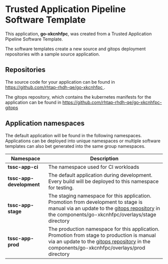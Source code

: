 # Trusted Application Pipeline Software Template

This application, **go-xkcnhfpc**, was created from a Trusted Application Pipeline Software Template.

The software templates create a new source and gitops deployment repositories with a sample source application. 

## Repositories

The source code for your application can be found in [https://github.com/rhtap-rhdh-qe/go-xkcnhfpc ](https://github.com/rhtap-rhdh-qe/go-xkcnhfpc ).
 
The gitops repository, which contains the kubernetes manifests for the application can be found in 
[https://github.com/rhtap-rhdh-qe/go-xkcnhfpc-gitops ](https://github.com/rhtap-rhdh-qe/go-xkcnhfpc-gitops ) 

## Application namespaces 

The default application will be found in the following namespaces. Applications can be deployed into unique namespaces or multiple software templates can also bet generated into the same group namespaces.  

|  Namespace   |  Description   |  
| -------- | -------- |
| **tssc-app-ci** | The namespace used for CI workloads |
| **tssc-app-development** | The default application during development. Every build will be deployed to this namespace for testing. |
| **tssc-app-stage** | The staging namespace for this application. Promotion from development to stage is manual via an update to the [gitops repository](https://github.com/rhtap-rhdh-qe/go-xkcnhfpc-gitops ) in the components/go-xkcnhfpc/overlays/stage directory |
| **tssc-app-prod** | The production namespace for this application. Promotion from stage to production is manual via an update to the [gitops repository](https://github.com/rhtap-rhdh-qe/go-xkcnhfpc-gitops ) in the components/go-xkcnhfpc/overlays/prod directory |